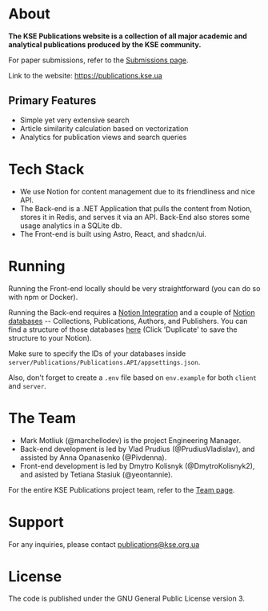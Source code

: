# About

**The KSE Publications website is a collection of all major academic and analytical publications produced by the KSE community.**

For paper submissions, refer to the [Submissions page](https://publications.kse.ua/submissions).

Link to the website: https://publications.kse.ua

## Primary Features

- Simple yet very extensive search
- Article similarity calculation based on vectorization
- Analytics for publication views and search queries

# Tech Stack

- We use Notion for content management due to its friendliness and nice API.
- The Back-end is a .NET Application that pulls the content from Notion, stores it in Redis, and serves it via an API. Back-End also stores some usage analytics in a SQLite db.
- The Front-end is built using Astro, React, and shadcn/ui.

# Running

Running the Front-end locally should be very straightforward (you can do so with npm or Docker).

Running the Back-end requires a [Notion Integration](https://developers.notion.com/docs/getting-started#what-is-a-notion-integration) and a couple of [Notion databases](https://www.notion.so/help/what-is-a-database) -- Collections, Publications, Authors, and Publishers.
You can find a structure of those databases [here](https://clammy-hubcap-241.notion.site/KSE-Publications-Data-Structure-69b32eea48aa4aa193b5be8fe24e0b8d) (Click 'Duplicate' to save the structure to your Notion).

Make sure to specify the IDs of your databases inside `server/Publications/Publications.API/appsettings.json`.

Also, don't forget to create a `.env` file based on `env.example` for both `client` and `server`.

# The Team

- Mark Motliuk (@marchellodev) is the project Engineering Manager.
- Back-end development is led by Vlad Prudius (@PrudiusVladislav), and assisted by Anna Opanasenko (@Pivdenna).
- Front-end development is led by Dmytro Kolisnyk (@DmytroKolisnyk2), and asisted by Tetiana Stasiuk (@yeontannie).

For the entire KSE Publications project team, refer to the [Team page](https://publications.kse.ua/team).

# Support

For any inquiries, please contact publications@kse.org.ua

# License

The code is published under the GNU General Public License version 3.
